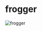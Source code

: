 # frogger

![frogger](https://upload.wikimedia.org/wikipedia/en/thumb/c/cd/Frogger_game_arcade.png/220px-Frogger_game_arcade.png)
